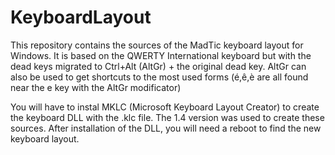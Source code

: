 # KeyboardLayout

This repository contains the sources of the MadTic keyboard layout for Windows.
It is based on the QWERTY International keyboard but with the dead keys migrated to Ctrl+Alt (AltGr) + the original dead key.
AltGr can also be used to get shortcuts to the most used forms (é,ê,è are all found near the e key with the AltGr modificator)

You will have to instal MKLC (Microsoft Keyboard Layout Creator) to create the keyboard DLL with the .klc file.
The 1.4 version was used to create these sources.
After installation of the DLL, you will need a reboot to find the new keyboard layout.
